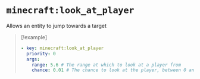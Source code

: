 # `minecraft:look_at_player`

Allows an entity to jump towards a target

> [!example]
> ```yaml
> - key: minecraft:look_at_player
>   priority: 0
>   args:
>     range: 5.6 # The range at which to look at a player from
>     chance: 0.01 # The chance to look at the player, between 0 and 1
> ```
